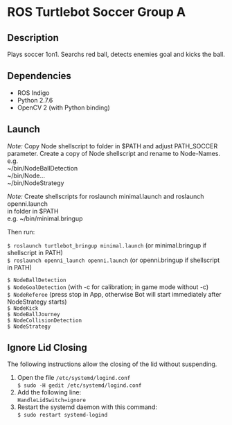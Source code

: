 # ROS Turtlebot Soccer Group A

## Description
Plays soccer 1on1.
Searchs red ball, detects enemies goal and kicks the ball.


## Dependencies 

- ROS Indigo
- Python 2.7.6
- OpenCV 2 (with Python binding)

## Launch

_Note:_ Copy Node shellscript to folder in $PATH and adjust PATH_SOCCER 
parameter. Create a copy of Node shellscript and rename to Node-Names.  
e.g.  
~/bin/NodeBallDetection   
~/bin/Node...   
~/bin/NodeStrategy   

_Note:_ Create shellscripts for roslaunch minimal.launch and roslaunch openni.launch    
in folder in $PATH  
e.g. ~/bin/minimal.bringup   

Then run:

```$ roslaunch turtlebot_bringup minimal.launch``` (or minimal.bringup if shellscript in PATH)   
```$ roslaunch openni_launch openni.launch``` (or openni.bringup if shellscript in PATH)   

```$ NodeBallDetection```   
```$ NodeGoalDetection``` (with -c for calibration; in game mode without -c)   
```$ NodeReferee``` (press stop in App, otherwise Bot will start immediately after NodeStrategy starts)   
```$ NodeKick```   
```$ NodeBallJourney```   
```$ NodeCollisionDetection```   
```$ NodeStrategy```    


## Ignore Lid Closing
The following instructions allow the closing of the lid without suspending.

1. Open the file ```/etc/systemd/logind.conf```    
```$ sudo -H gedit /etc/systemd/logind.conf```   
2. Add the following line:      
```HandleLidSwitch=ignore```   
3. Restart the systemd daemon with this command:    
```$ sudo restart systemd-logind```

